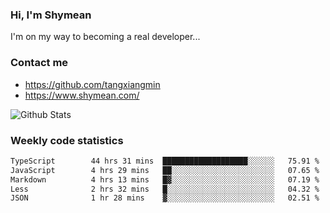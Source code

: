 ### Hi, I'm Shymean

I'm on my way to becoming a real developer...

### Contact me

- <https://github.com/tangxiangmin>
- <https://www.shymean.com/>

![Github Stats](https://github-readme-stats.vercel.app/api?username=tangxiangmin&show_icons=true&theme=dark)


###  Weekly code statistics

<!--START_SECTION:waka-->

```txt
TypeScript        44 hrs 31 mins  ███████████████████░░░░░░   75.91 %
JavaScript        4 hrs 29 mins   ██░░░░░░░░░░░░░░░░░░░░░░░   07.65 %
Markdown          4 hrs 13 mins   █▓░░░░░░░░░░░░░░░░░░░░░░░   07.19 %
Less              2 hrs 32 mins   █░░░░░░░░░░░░░░░░░░░░░░░░   04.32 %
JSON              1 hr 28 mins    ▓░░░░░░░░░░░░░░░░░░░░░░░░   02.51 %
```

<!--END_SECTION:waka-->